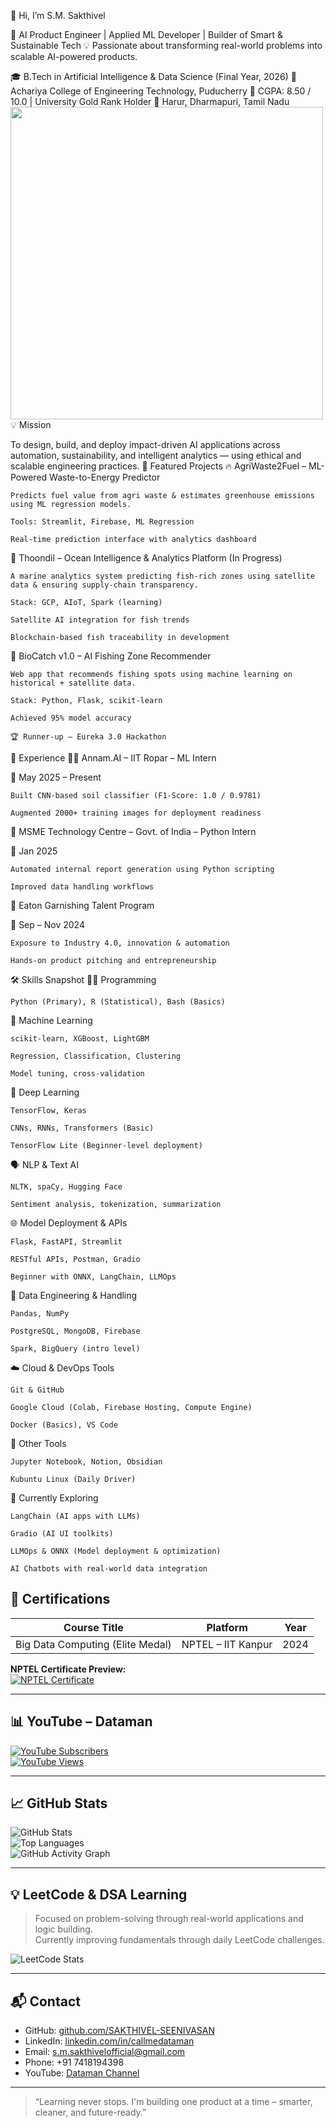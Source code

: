 👋 Hi, I’m S.M. Sakthivel

🎯 AI Product Engineer | Applied ML Developer | Builder of Smart & Sustainable Tech
💡 Passionate about transforming real-world problems into scalable AI-powered products.

🎓 B.Tech in Artificial Intelligence & Data Science (Final Year, 2026)
🏫 Achariya College of Engineering Technology, Puducherry
🏅 CGPA: 8.50 / 10.0 | University Gold Rank Holder
📍 Harur, Dharmapuri, Tamil Nadu
<img src="https://raw.githubusercontent.com/SAKTHIVEL-SEENIVASAN/SAKTHIVEL-SEENIVASAN/main/dataman-mining.gif" width="500" />
💡 Mission

To design, build, and deploy impact-driven AI applications across automation, sustainability, and intelligent analytics — using ethical and scalable engineering practices.
🚀 Featured Projects
🔥 AgriWaste2Fuel – ML-Powered Waste-to-Energy Predictor

    Predicts fuel value from agri waste & estimates greenhouse emissions using ML regression models.

    Tools: Streamlit, Firebase, ML Regression

    Real-time prediction interface with analytics dashboard

🌊 Thoondil – Ocean Intelligence & Analytics Platform (In Progress)

    A marine analytics system predicting fish-rich zones using satellite data & ensuring supply-chain transparency.

    Stack: GCP, AIoT, Spark (learning)

    Satellite AI integration for fish trends

    Blockchain-based fish traceability in development

🎣 BioCatch v1.0 – AI Fishing Zone Recommender

    Web app that recommends fishing spots using machine learning on historical + satellite data.

    Stack: Python, Flask, scikit-learn

    Achieved 95% model accuracy

    🏆 Runner-up – Eureka 3.0 Hackathon


🧠 Experience
🧑‍🌾 Annam.AI – IIT Ropar – ML Intern

📍 May 2025 – Present

    Built CNN-based soil classifier (F1-Score: 1.0 / 0.9781)

    Augmented 2000+ training images for deployment readiness

🏢 MSME Technology Centre – Govt. of India – Python Intern

📍 Jan 2025

    Automated internal report generation using Python scripting

    Improved data handling workflows

🚀 Eaton Garnishing Talent Program

📍 Sep – Nov 2024

    Exposure to Industry 4.0, innovation & automation

    Hands-on product pitching and entrepreneurship

🛠️ Skills Snapshot
👨‍💻 Programming

    Python (Primary), R (Statistical), Bash (Basics)

🤖 Machine Learning

    scikit-learn, XGBoost, LightGBM

    Regression, Classification, Clustering

    Model tuning, cross-validation

🧠 Deep Learning

    TensorFlow, Keras

    CNNs, RNNs, Transformers (Basic)

    TensorFlow Lite (Beginner-level deployment)

🗣️ NLP & Text AI

    NLTK, spaCy, Hugging Face

    Sentiment analysis, tokenization, summarization

🌐 Model Deployment & APIs

    Flask, FastAPI, Streamlit

    RESTful APIs, Postman, Gradio

    Beginner with ONNX, LangChain, LLMOps

🧪 Data Engineering & Handling

    Pandas, NumPy

    PostgreSQL, MongoDB, Firebase

    Spark, BigQuery (intro level)

☁️ Cloud & DevOps Tools

    Git & GitHub

    Google Cloud (Colab, Firebase Hosting, Compute Engine)

    Docker (Basics), VS Code

🧰 Other Tools

    Jupyter Notebook, Notion, Obsidian

    Kubuntu Linux (Daily Driver)

📌 Currently Exploring

    LangChain (AI apps with LLMs)

    Gradio (AI UI toolkits)

    LLMOps & ONNX (Model deployment & optimization)

    AI Chatbots with real-world data integration

## 📜 Certifications

| Course Title                                |      Platform        |  Year  |
|-------------------------------------------- |----------------------|--------|
| Big Data Computing (Elite Medal)            | NPTEL – IIT Kanpur   | 2024   |

**NPTEL Certificate Preview:**  
[![NPTEL Certificate](https://drive.google.com/uc?id=1obca2BGpQvZAZxa4uVaFzQNmIasgI6y-)](https://drive.google.com/file/d/1obca2BGpQvZAZxa4uVaFzQNmIasgI6y-/view)

---

## 📊 YouTube – Dataman

[![YouTube Subscribers](https://img.shields.io/youtube/channel/subscribers/UCaXKvKUWNjUO61aObvXCe3Q?style=social)](https://www.youtube.com/@Sakthi_DM)  
[![YouTube Views](https://img.shields.io/youtube/channel/views/UCaXKvKUWNjUO61aObvXCe3Q?style=social)](https://www.youtube.com/@Sakthi_DM)

---

## 📈 GitHub Stats

![GitHub Stats](https://github-readme-stats.vercel.app/api?username=SAKTHIVEL-SEENIVASAN&show_icons=true&theme=radical)  
![Top Languages](https://github-readme-stats.vercel.app/api/top-langs/?username=SAKTHIVEL-SEENIVASAN&layout=compact&theme=radical)  
![GitHub Activity Graph](https://github-readme-activity-graph.vercel.app/graph?username=SAKTHIVEL-SEENIVASAN&theme=github-compact)

---

## 💡 LeetCode & DSA Learning

> Focused on problem-solving through real-world applications and logic building.  
Currently improving fundamentals through daily LeetCode challenges.

![LeetCode Stats](https://leetcard.jacoblin.cool/S-M-SAKTHIVEL?theme=dark&font=Marcellus&ext=contest)

---

## 📬 Contact

- GitHub: [github.com/SAKTHIVEL-SEENIVASAN](https://github.com/SAKTHIVEL-SEENIVASAN)  
- LinkedIn: [linkedin.com/in/callmedataman](https://linkedin.com/in/callmedataman)  
- Email: s.m.sakthivelofficial@gmail.com  
- Phone: +91 7418194398  
- YouTube: [Dataman Channel](https://www.youtube.com/@Sakthi_DM)

---

> “Learning never stops. I'm building one product at a time – smarter, cleaner, and future-ready.”
